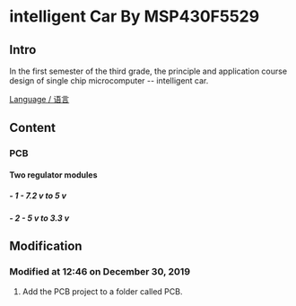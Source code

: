 # intelligent Car By MSP430F5529

## Intro

 In the first semester of the third grade, the principle and application course design of single chip microcomputer -- intelligent car.

[Language / 语言](https://github.com/Heanden/intelligentCarByMSP430F5529/blob/master/README_zh-CN.md)

## Content

### PCB

#### Two regulator modules

##### - 1 -   7.2 v to 5 v

##### - 2 -   5 v to 3.3 v

## Modification

### Modified at 12:46 on December 30, 2019

1. Add the PCB project to a folder called PCB.